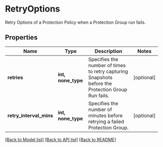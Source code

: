 # RetryOptions

Retry Options of a Protection Policy when a Protection Group run fails.

## Properties
Name | Type | Description | Notes
------------ | ------------- | ------------- | -------------
**retries** | **int, none_type** | Specifies the number of times to retry capturing Snapshots before the Protection Group Run fails. | [optional] 
**retry_interval_mins** | **int, none_type** | Specifies the number of minutes before retrying a failed Protection Group. | [optional] 

[[Back to Model list]](../README.md#documentation-for-models) [[Back to API list]](../README.md#documentation-for-api-endpoints) [[Back to README]](../README.md)


